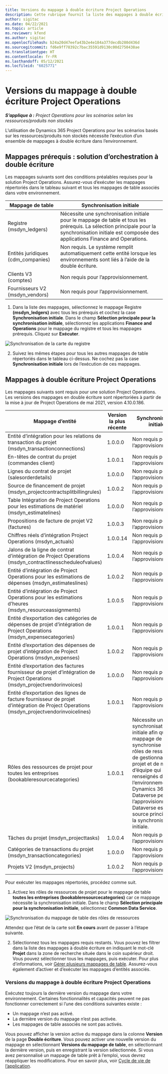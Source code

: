```yaml
---
title: Versions du mappage à double écriture Project Operations
description: Cette rubrique fournit la liste des mappages à double écriture requis pour Dynamics 365 Project Operations.
author: sigitac
ms.date: 04/22/2021
ms.topic: article
ms.reviewer: kfend
ms.author: sigitac
ms.openlocfilehash: b24a20d47eefa43b2e4e184a377decdb280d436d
ms.sourcegitcommit: fd6e9ff78392c7bac35591d9130c00d2750438ae
ms.translationtype: HT
ms.contentlocale: fr-FR
ms.lasthandoff: 05/12/2021
ms.locfileid: "6025771"
---
```

# <a name="project-operations-dual-write-map-versions"></a>Versions du mappage à double écriture Project Operations

_**S’applique à :** Project Operations pour les scénarios selon les ressources/produits non stockés_

L’utilisation de Dynamics 365 Project Operations pour les scénarios basés sur les ressources/produits non stockés nécessite l’exécution d’un ensemble de mappages à double écriture dans l’environnement. 

## <a name="prerequisite-maps-dual-write-orchestration-solution"></a>Mappages prérequis : solution d’orchestration à double écriture

Les mappages suivants sont des conditions préalables requises pour la solution Project Operations. Assurez-vous d’exécuter les mappages répertoriés dans le tableau suivant et tous les mappages de table associés dans votre environnement.

| Mappage de table | Synchronisation initiale |
| --- | --- |
| Registre (msdyn_ledgers) | Nécessite une synchronisation initiale pour le mappage de table et tous les prérequis. La sélection principale pour la synchronisation initiale est composée des applications Finance and Operations. |
| Entités juridiques (cdm_companies) | Non requis. Le système remplit automatiquement cette entité lorsque les environnements sont liés à l’aide de la double écriture. |
| Clients V3 (comptes) | Non requis pour l’approvisionnement. |
| Fournisseurs V2 (msdyn_vendors) | Non requis pour l’approvisionnement. |

1. Dans la liste des mappages, sélectionnez le mappage Registre **(msdyn\_ledgers)** avec tous les prérequis et cochez la case **Synchronisation initiale**. Dans le champ **Sélection principale pour la synchronisation initiale**, sélectionnez les applications **Finance and Operations** pour le mappage du registre et tous les mappages prérequis. Cliquez sur **Exécuter**.

![Synchronisation de la carte du registre](media/DW6.png)

2. Suivez les mêmes étapes pour tous les autres mappages de table répertoriés dans le tableau ci-dessus. Ne cochez pas la case **Synchronisation initiale** lors de l’exécution de ces mappages.

## <a name="project-operations-dual-write-maps"></a>Mappages à double écriture Project Operations

Les mappages suivants sont requis pour une solution Project Operations. Les versions des mappages en double écriture sont répertoriées à partir de la mise à jour de Project Operations de mai 2021, version 4.10.0.186.

| **Mappage d’entité** | **Version la plus récente** | **Synchronisation initiale** |
| --- | --- | --- |
| Entité d’intégration pour les relations de transaction du projet (msdyn\_transactionconnections) | 1.0.0.0 | Non requis pour l’approvisionnement. |
| En-têtes de contrat du projet (commandes client) | 1.0.0.1 | Non requis pour l’approvisionnement. |
| Lignes du contrat de projet (salesorderdetails) | 1.0.0.0 | Non requis pour l’approvisionnement. |
| Source de financement de projet (msdyn_projectcontractsplitbillingrules) | 1.0.0.2 | Non requis pour l’approvisionnement. |
| Table Intégration de Project Operations pour les estimations de matériel (msdyn\_estimatelines) | 1.0.0.0 | Non requis pour l’approvisionnement. |
| Propositions de facture de projet V2 (factures) | 1.0.0.3 | Non requis pour l’approvisionnement. |
| Chiffres réels d’intégration Project Operations (msdyn_actuals) | 1.0.0.14 | Non requis pour l’approvisionnement. |
| Jalons de la ligne de contrat d’intégration de Project Operations (msdyn_contractlinesscheduleofvalues) | 1.0.0.4 | Non requis pour l’approvisionnement. |
| Entité d’intégration de Project Operations pour les estimations de dépenses (msdyn_estimateslines) | 1.0.0.2 | Non requis pour l’approvisionnement. |
| Entité d’intégration de Project Operations pour les estimations d’heures (msdyn_resourceassignments) | 1.0.0.5 | Non requis pour l’approvisionnement. |
| Entité d’exportation des catégories de dépenses de projet d’intégration de Project Operations (msdyn_expensecategories) | 1.0.0.1 | Non requis pour l’approvisionnement. |
| Entité d’exportation des dépenses de projet d’intégration de Project Operations (msdyn_expenses) | 1.0.0.2 | Non requis pour l’approvisionnement. |
| Entité d’exportation des factures fournisseur de projet d’intégration de Project Operations (msdyn_projectvendorinvoices) | 1.0.0.0 | Non requis pour l’approvisionnement. |
| Entité d’exportation des lignes de facture fournisseur de projet d’intégration de Project Operations (msdyn_projectvendorinvoicelines) | 1.0.0.1 | Non requis pour l’approvisionnement. |
| Rôles des ressources de projet pour toutes les entreprises (bookableresourcecategories) | 1.0.0.1 | Nécessite une synchronisation initiale afin que le mappage de table synchronise les rôles de ressources de gestionnaire de projet et de membre d’équipe qui sont renseignés dans l’environnement Dynamics 365 Dataverse pendant l’approvisionnement. Dataverse est la source principale de la synchronisation initiale. |
| Tâches du projet (msdyn_projecttasks) | 1.0.0.4 | Non requis pour l’approvisionnement. |
| Catégories de transactions du projet (msdyn_transactioncategories) | 1.0.0.0 | Non requis pour l’approvisionnement. |
| Projets V2 (msdyn_projects) | 1.0.0.2 | Non requis pour l’approvisionnement. |

Pour exécuter les mappages répertoriés, procédez comme suit.

1. Activez les rôles de ressources de projet pour le mappage de table **toutes les entreprises (bookableresourcecategories)** car ce mappage nécessite la synchronisation initiale. Dans le champ **Sélection principale pour la synchronisation initiale**, sélectionnez **Common Data Service**. 

 ![Synchronisation du mappage de table des rôles de ressources](media/6ResourceInitialSync.jpg)

 Attendez que l’état de la carte soit **En cours** avant de passer à l’étape suivante.

2. Sélectionnez tous les mappages requis restants. Vous pouvez les filtrer dans la liste des mappages à double écriture en indiquant le mot-clé **Projet** dans la zone de recherche située dans le coin supérieur droit. Vous pouvez sélectionner tous les mappages, puis exécuter. Pour plus d’informations, voir [Gérer plusieurs mappages de table](/dynamics365/fin-ops-core/dev-itpro/data-entities/dual-write/multiple-entity-maps). Assurez-vous également d’activer et d’exécuter les mappages d’entités associés.

### <a name="project-operations-dual-write-map-versions"></a>Versions du mappage à double écriture Project Operations

Exécutez toujours la dernière version du mappage dans votre environnement. Certaines fonctionnalités et capacités peuvent ne pas fonctionner correctement si l’une des conditions suivantes existe :

- Un mappage n’est pas activé.
- La dernière version du mappage n’est pas activée. 
- Les mappages de table associés ne sont pas activés.

Vous pouvez afficher la version active du mappage dans la colonne **Version** de la page **Double écriture**. Vous pouvez activer une nouvelle version du mappage en sélectionnant **Versions du mappage de table**, en sélectionnant la dernière version, puis en enregistrant la version sélectionnée. Si vous avez personnalisé un mappage de table prêt à l’emploi, vous devrez réappliquer les modifications. Pour en savoir plus, voir [Cycle de vie de l’application](/dynamics365/fin-ops-core/dev-itpro/data-entities/dual-write/app-lifecycle-management).

